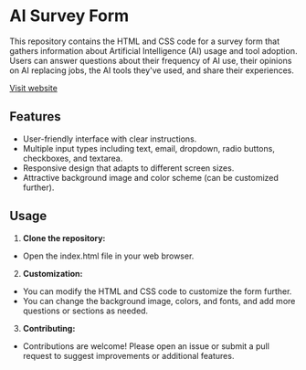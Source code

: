 # AI Survey Form

This repository contains the HTML and CSS code for a survey form that gathers information about Artificial Intelligence (AI) usage and tool adoption. Users can answer questions about their frequency of AI use, their opinions on AI replacing jobs, the AI tools they've used, and share their experiences. 

<a href="https://ai-survey-form.austinokujr.com/" target="_blank" rel="noopener noreferrer">Visit website</a>

## Features

* User-friendly interface with clear instructions.
* Multiple input types including text, email, dropdown, radio buttons, checkboxes, and textarea.
* Responsive design that adapts to different screen sizes.
* Attractive background image and color scheme (can be customized further).

## Usage

1. **Clone the repository:**
  
* Open the index.html file in your web browser.
  
2. **Customization:**
   
* You can modify the HTML and CSS code to customize the form further.
* You can change the background image, colors, and fonts, and add more questions or sections as needed.

3. **Contributing:**

* Contributions are welcome! Please open an issue or submit a pull request to suggest improvements or additional features.
